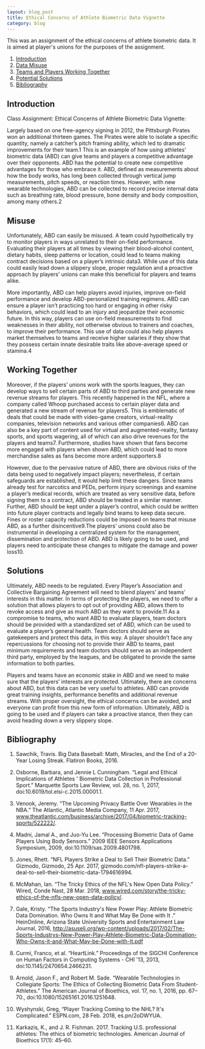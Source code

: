 ```yaml
---
layout: blog_post
title: Ethical Concerns of Athlete Biometric Data Vignette
category: blog
---
```


This was an assignment of the ethical concerns of athlete biometric data. It is aimed at player's unions for the purposes of the assignment.

1. [Introduction](#introduction)
2. [Data Misuse](#misuse)
3. [Teams and Players Working Together](#together)
4. [Potential Solutions](#sols)
5. [Bibliography](#bibliography)

<a name="introduction"></a>

## Introduction

Class Assignment: Ethical Concerns of Athlete Biometric Data Vignette:
 
Largely based on one free-agency signing in 2012, the Pittsburgh Pirates won an additional thirteen games. The Pirates were able to isolate a specific quantity, namely a catcher’s pitch framing ability, which led to dramatic improvements for their team.1   This is an example of how using athletes’ biometric data (ABD) can give teams and players a competitive advantage over their opponents.  ABD has the potential to create new competitive advantages for those who embrace it. ABD, defined as measurements about how the body works, has long been collected through vertical jump measurements, pitch speeds, or reaction times. However, with new wearable technologies, ABD can be collected to record precise internal data such as breathing rate, blood pressure, bone density and body composition, among many others.2

<a name="misuse"></a>

## Misuse

Unfortunately, ABD can easily be misused. A team could hypothetically try to monitor players in ways unrelated to their on-field performance. Evaluating their players at all times by viewing their blood-alcohol content, dietary habits, sleep patterns or location, could lead to teams making contract decisions based on a player’s intrinsic data3. While use of this data could easily lead down a slippery slope, proper regulation and a proactive approach by players’ unions can make this beneficial for players and teams alike.

More importantly, ABD can help players avoid injuries, improve on-field performance and develop ABD-personalized training regimens. ABD can ensure a player isn’t practicing too hard or engaging in other risky behaviors, which could lead to an injury and jeopardize their economic future. In this way, players can use on-field measurements to find weaknesses in their ability, not otherwise obvious to trainers and coaches, to improve their performance. This use of data could also help players market themselves to teams and receive higher salaries if they show that they possess certain innate desirable traits like above-average speed or stamina.4

<a name="together"></a>

## Working Together

Moreover, if the players’ unions work with the sports leagues, they can develop ways to sell certain parts of ABD to third parties and generate new revenue streams for players. This recently happened in the NFL, where a company called Whoop purchased access to certain player data and generated a new stream of revenue for players5. This is emblematic of deals that could be made with video-game creators, virtual-reality companies, television networks and various other companies6. ABD can also be a key part of content used for virtual and augmented-reality, fantasy sports, and sports wagering, all of which can also drive revenues for the players and teams7. Furthermore, studies have shown that fans become more engaged with players when shown ABD, which could lead to more merchandise sales as fans become more ardent supporters.8

However, due to the pervasive nature of ABD, there are obvious risks of the data being used to negatively impact players; nevertheless, if certain safeguards are established, it would help limit these dangers. Since teams already test for narcotics and PEDs, perform injury screenings and examine a player’s medical records, which are treated as very sensitive data, before signing them to a contract, ABD should be treated in a similar manner. Further, ABD should be kept under a player’s control, which could be written into future player contracts and legally bind teams to keep data secure. Fines or roster capacity reductions could be imposed on teams that misuse ABD, as a further disincentive9.The players’ unions could also be instrumental in developing a centralized system for the management, dissemination and protection of ABD. ABD is likely going to be used, and players need to anticipate these changes to mitigate the damage and power loss10.

<a name="sols"></a>

## Solutions

Ultimately, ABD needs to be regulated. Every Player’s Association and Collective Bargaining Agreement will need to blend players’ and teams’ interests in this matter. In terms of protecting the players, we need to offer a solution that allows players to opt out of providing ABD, allows them to revoke access and give as much ABD as they want to provide.11 As a compromise to teams, who want ABD to evaluate players, team doctors should be provided with a standardized set of ABD, which can be used to evaluate a player’s general health. Team doctors should serve as gatekeepers and protect this data, in this way. A player shouldn’t face any repercussions for choosing not to provide their ABD to teams, past minimum requirements and team doctors should serve as an independent third party, employed by the leagues, and be obligated to provide the same information to both parties. 

Players and teams have an economic stake in ABD and we need to make sure that the players’ interests are protected. Ultimately, there are concerns about ABD, but this data can be very useful to athletes. ABD can provide great training insights, performance benefits and additional revenue streams. With proper oversight, the ethical concerns can be avoided, and everyone can profit from this new form of information. Ultimately, ABD is going to be used and if players can take a proactive stance, then they can avoid heading down a very slippery slope. 

<a name="bibliography"></a>

## Bibliography

1. Sawchik, Travis. Big Data Baseball: Math, Miracles, and the End of a 20-Year Losing Streak. Flatiron Books, 2016.
 
2. Osborne, Barbara, and Jennie L Cunningham. “Legal and Ethical Implications of Athletes ' Biometric Data Collection in Professional Sport.” Marquette Sports Law Review, vol. 28, no. 1, 2017, doi:10.6019/tol.elsi-c.2015.00001.1.

3. Venook, Jeremy. “The Upcoming Privacy Battle Over Wearables in the NBA.” The Atlantic, Atlantic Media Company, 11 Apr. 2017, www.theatlantic.com/business/archive/2017/04/biometric-tracking-sports/522222/.
 
4. Madni, Jamal A., and Juo-Yu Lee. “Processing Biometric Data of Game Players Using Body Sensors.” 2009 IEEE Sensors Applications Symposium, 2009, doi:10.1109/sas.2009.4801798.
 
5. Jones, Rhett. “NFL Players Strike a Deal to Sell Their Biometric Data.” Gizmodo, Gizmodo, 25 Apr. 2017, gizmodo.com/nfl-players-strike-a-deal-to-sell-their-biometric-data-1794616994.
 
6. McMahan, Ian. “The Tricky Ethics of the NFL's New Open Data Policy.” Wired, Conde Nast, 28 Mar. 2018, www.wired.com/story/the-tricky-ethics-of-the-nfls-new-open-data-policy/.
 
7. Gale, Kristy. “The Sports Industry's New Power Play: Athlete Biometric Data Domination. Who Owns It and What May Be Done with It .” HeinOnline, Arizona State University Sports and Entertainment Law Journal, 2016, http://asuselj.org/wp-content/uploads/2017/02/The-Sports-Industrys-New-Power-Play-Athlete-Biometric-Data-Domination-Who-Owns-it-and-What-May-be-Done-with-It.pdf
 
8. Curmi, Franco, et al. “HeartLink.” Proceedings of the SIGCHI Conference on Human Factors in Computing Systems - CHI '13, 2013, doi:10.1145/2470654.2466231.

9. Arnold, Jason F., and Robert M. Sade. “Wearable Technologies in Collegiate Sports: The Ethics of Collecting Biometric Data From Student-Athletes.” The American Journal of Bioethics, vol. 17, no. 1, 2016, pp. 67–70., doi:10.1080/15265161.2016.1251648.
 
10. Wyshynski, Greg, “Player Tracking Coming to the NHL? It's Complicated.” ESPN.com, 28 Feb. 2018, es.pn/2oDWYUA.
 
11. Karkazis, K., and J. R. Fishman. 2017. Tracking U.S. professional athletes: The ethics of biometric technologies. American Journal of Bioethics 17(1): 45–60.